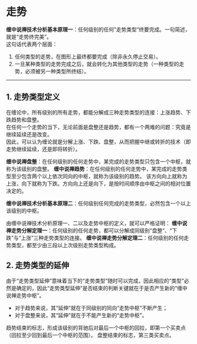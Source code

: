 # 走势
**缠中说禅技术分析基本原理一**：任何级别的任何”走势类型“终要完成。一句简述，就是“走势终完美”。  
这句话代表两个层面：
1. 任何类型的走势，在图形上最终都要完成（除非永久停止交易）。
2. 一旦某种类型的走势完成之后，就会转化为其他类型的走势（一种类型的走势，必须被另一种类型所终结）。

---

## 1. 走势类型定义
在缠论中，所有级别的所有走势，都能分解成三种走势类型的连接：上涨趋势、下跌趋势和盘整。  
在任何一个走势的当下，无论前面是盘整还是趋势，都有一个两难的问题：究竟是继续延续还是改变。  
因此，可以认为缠论就是分解上涨、下跌、盘整，从而把握中继或转折的技术（即走势继续延续，还是即将转折）。

**缠中说禅盘整**：在任何级别的任何走势中，某完成的走势类型只包含一个中枢，就称为该级别的盘整。
**缠中说禅趋势**：在任何级别的任何走势中，某完成的走势类型至少包含两个以上依次同向的中枢，就称为该级别的趋势。
该方向向上就称为上涨，向下就称为下跌。方向向上还是向下，是按时间顺序由中枢之间的相对位置决定的。

**缠中说禅技术分析基本原理二**：任何级别任何完成的走势类型，必然包含一个以上该级别的中枢。

由缠中说禅技术分析原理一、二以及走势中枢的定义，就可以严格证明：
**缠中说禅走势分解定理一**：任何级别的任何走势，都可以分解成同级别“盘整”、“下跌”与“上涨”三种走势类型的连接。
**缠中说禅走势分解定理二**：任何级别的任何走势类型，都至少由三段以上次级别走势类型构成。

## 2. 走势类型的延伸
由于“走势类型延伸”意味着当下的“走势类型”随时可以完成，因此相应的“类型”必然是确定的，因此“走势类型延伸”是否结束的判断关键就在于是否产生新的“缠中说禅走势中枢”。  
- 对于趋势来说，其“延伸”就在于同级别的同向“走势中枢”不断产生；  
- 对于盘整来说，其“延伸”就在于不能产生新的“走势中枢”。  

趋势结束的标志，形成该级别的背驰后对最后一个中枢的回拉，即第一个买卖点（回拉至少回到最后一个中枢的范围）。
盘整结束的标志，第三类买卖点。

